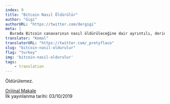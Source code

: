 ```yaml
---
index: 9
title: "Bitcoin Nasıl Öldürülür"
author: "Gigi"
authorURL: "https://twitter.com/dergigi"
meta: |
  Burada Bitcoin canavarının nasıl öldürüleceğine dair ayrıntılı, derinlemesine ve pratik bir adım adım kılavuz yer almaktadır. Bitcoin son derece dirençlidir. Milletvekili Patrick McHenry'nin de dediği gibi: hükümetler bu yeniliği durduramaz.
translator: "Kemal"
translatorURL: "https://twitter.com/_pretyflaco"
slug: "bitcoin-nasil-oldurulur"
flag: "turkey"
img: 'bitcoin-nasil-oldurulur'
tags:
    - translation
---
```


Öldürülemez.


[Orijinal Makale](https://dergigi.com/2019/10/03/how-to-kill-bitcoin/)  
İlk yayınlanma tarihi: 03/10/2019 
